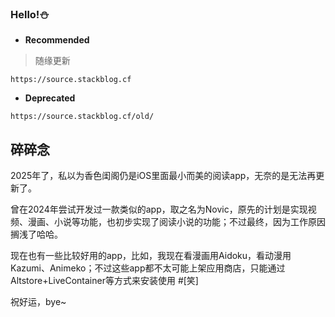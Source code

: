 ### Hello!⛄️

- **Recommended**
> 随缘更新
```
https://source.stackblog.cf
```
- **Deprecated**

```
https://source.stackblog.cf/old/
```

## 碎碎念
2025年了，私以为香色闺阁仍是iOS里面最小而美的阅读app，无奈的是无法再更新了。

曾在2024年尝试开发过一款类似的app，取之名为Novic，原先的计划是实现视频、漫画、小说等功能，也初步实现了阅读小说的功能；不过最终，因为工作原因搁浅了哈哈。

现在也有一些比较好用的app，比如，我现在看漫画用Aidoku，看动漫用Kazumi、Animeko；不过这些app都不太可能上架应用商店，只能通过Altstore+LiveContainer等方式来安装使用 #[笑]

祝好运，bye~
